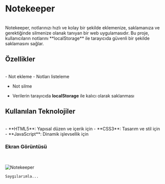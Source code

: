 # Notekeeper
<br/>
Notekeeper, notlarınızı hızlı ve kolay bir şekilde eklemenize, 
saklamanıza ve gerektiğinde silmenize olanak tanıyan bir web uygulamasıdır.
Bu proje, kullanıcıların notlarını **localStorage** ile tarayıcıda güvenli bir şekilde saklamasını sağlar.

## Özellikler
<br/>
- Not ekleme
- Notları listeleme
  
- Not silme
  
- Verilerin tarayıcıda **localStorage** ile kalıcı olarak saklanması


## Kullanılan Teknolojiler
 <br/>
 - **HTML5**: Yapısal düzen ve içerik için
 - **CSS3**: Tasarım ve stil için
 - **JavaScript**: Dinamik işlevsellik için

 ### Ekran Görüntüsü
   <br/>
  
![Notekeeper](https://github.com/user-attachments/assets/549c9ccd-0e28-4c0a-94ff-d783cf86a6f8)



    Saygılarımla...
